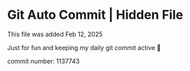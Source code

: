 # Git Auto Commit | Hidden File

This file was added Feb 12, 2025

Just for fun and keeping my daily git commit active 🤪

commit number: 1137743
